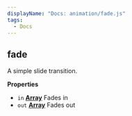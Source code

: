```yaml
---
displayName: "Docs: animation/fade.js"
tags: 
  - Docs
---
```


<!-- Generated by documentation.js. Update this documentation by updating the source code. -->

## fade

A simple slide transition.

**Properties**

-   `in` **[Array][1]** Fades in
-   `out` **[Array][1]** Fades out

[1]: https://developer.mozilla.org/docs/Web/JavaScript/Reference/Global_Objects/Array

